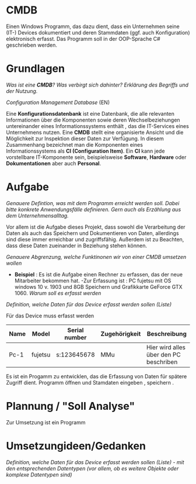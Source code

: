# CMDB
Einen Windows Programm, das dazu dient, dass ein Unternehmen seine (IT-) Devices dokumentiert und deren Stammdaten (ggf. auch Konfiguration) elektronisch erfasst. Das Programm soll in der OOP-Sprache C# geschrieben werden.

# Grundlagen
*Was ist eine **CMDB**? Was verbirgt sich dahinter? Erklärung des Begriffs und der Nutzung.*

*Configuration Management Database* (EN)

Eine **Konfigurationsdatenbank** ist eine Datenbank, die alle relevanten Informationen über die Komponenten sowie deren Wechselbeziehungen untereinander eines Informationssystems enthält
, das die IT-Services eines Unternehmens nutzen.
Eine **CMDB** stellt eine organisierte Ansicht und die Möglichkeit zur Inspektion dieser Daten zur Verfügung.
In diesem Zusammenhang bezeichnet man die Komponenten eines Informationssystems als **CI (Configuration Item)**.
Ein **CI** kann jede vorstellbare IT-Komponente sein, beispielsweise **Software**, **Hardware** oder **Dokumentationen** aber auch **Personal**.
# Aufgabe
*Genauere Defintion, was mit dem Programm erreicht werden soll. Dabei bitte konkrete Anwendungsfälle definieren. Gern auch als Erzählung aus dem Unternehmensalltag.*


Vor allem ist die Aufgabe dieses Projekt, dass sowohl die Verarbeitung der Daten als auch das Speichern und Dokumentieren von Daten, allerdings sind diese immer erreichbar und zugriffsfähig.
Außerdem ist zu Beachten, dass diese Daten zueinander in Beziehung stehen können.

*Genauere Abgrenzung, welche Funktinonen wir von einer CMDB umsetzen wollen*

- **Beispiel** :
Es ist die Aufgabe einen Rechner zu erfassen, das der neue Mitarbeiter bekommen hat.
-Zur Erfassung ist : 
PC fujetsu mit OS windows 10 v. 1903 und 8GB Speichern und Grafikkarte GeForce GTX 1060.
*Warum soll es erfasst werden*

*Definition, welche Daten für das Device erfasst werden sollen (Liste)*

Für das Device muss erfasst werden

| Name | Model |Serial number |Zugehörigkeit|Beschreibung|
| ------ | ------ | ------ | ------ | ------|
| Pc-1 | fujetsu |   s:123645678  |MMu |Hier wird alles über den PC beschriben|

Es ist ein Progamm zu entwicklen, das die Erfassung von Daten für spätere Zugriff dient.
Programm öffnen und Stamdaten eingeben , speichern .
# Plannung / "Soll Analyse"
Zur Umsetzung ist ein Programm 

# Umsetzungideen/Gedanken
*Definition, welche Daten für das Device erfasst werden sollen (Liste) - mit den entsprechenden Datentypen (vor allem, ob es weitere Objekte oder komplexe Datentypen sind)*


